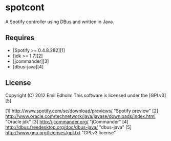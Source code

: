 spotcont
=======
A Spotify controller using DBus and written in Java.

Requires
------------
 * [Spotify >= 0.4.8.282][1]
 * [jdk >= 1.7][2]
 * [jcommander][3]
 * [dbus-java][4]


License
-----------
Copyright (C) 2012 Emil Edholm
This software is licensed under the [GPLv3][5]

[1] http://www.spotify.com/se/download/previews/                        "Spotify preview"
[2] http://www.oracle.com/technetwork/java/javase/downloads/index.html  "Oracle jdk"
[3] http://jcommander.org/                                              "jCommander"
[4] http://dbus.freedesktop.org/doc/dbus-java/                          "dbus-java"
[5] http://www.gnu.org/licenses/gpl.txt                                 "GPLv3 license"
